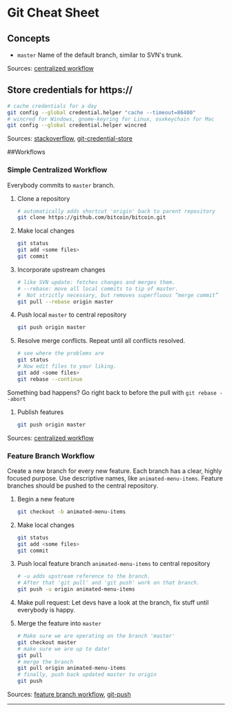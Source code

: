 # Git Cheat Sheet
## Concepts
* `master` Name of the default branch, similar to SVN's trunk.

Sources: [centralized workflow]

## Store credentials for https:// 

```bash
# cache credentials for a day
git config --global credential.helper "cache --timeout=86400"
# wincred for Windows, gnome-keyring for Linux, osxkeychain for Mac
git config --global credential.helper wincred
```

Sources: [stackoverflow], [git-credential-store]

##Workflows
### Simple Centralized Workflow
Everybody commits to `master` branch.

1. Clone a repository

   ```bash
   # automatically adds shortcut 'origin' back to parent repository
   git clone https://github.com/bitcoin/bitcoin.git
   ```

1. Make local changes

   ```bash
   git status
   git add <some files>
   git commit
   ```

1. Incorporate upstream changes

   ```bash
   # like SVN update: fetches changes and merges them.
   # --rebase: move all local commits to tip of master.
   #  Not strictly necessary, but removes superfluous “merge commit”
   git pull --rebase origin master
   ```

1. Push local `master` to central repository

   ```bash
   git push origin master
   ```

1. Resolve merge conflicts. Repeat until all conflicts resolved.

   ```bash
   # see where the problems are
   git status
   # Now edit files to your liking.
   git add <some files>
   git rebase --continue
   ```
Something bad happens? Go right back to before the pull with `git rebase --abort`

1. Publish features

   ```bash
   git push origin master
   ```

Sources: [centralized workflow]

### Feature Branch Workflow
Create a new branch for every new feature. Each branch has a clear, highly focused purpose. Use descriptive names, like `animated-menu-items`. Feature branches should be pushed to the central repository.

1. Begin a new feature

   ```bash
   git checkout -b animated-menu-items
   ```

1. Make local changes

   ```bash
   git status
   git add <some files>
   git commit
   ```

1. Push local feature branch `animated-menu-items` to central repository

   ```bash
   # -u adds upstream reference to the branch.
   # After that 'git pull' and 'git push' work on that branch.
   git push -u origin animated-menu-items
   ```

1. Make pull request: Let devs have a look at the branch, fix stuff until everybody is happy.
1. Merge the feature into `master`

   ```bash
   # Make sure we are operating on the branch 'master'
   git checkout master
   # make sure we are up to date!
   git pull
   # merge the branch
   git pull origin animated-menu-items
   # finally, push back updated master to origin
   git push
   ```




Sources: [feature branch workflow], [git-push]

---
[stackoverflow]: http://stackoverflow.com/a/5343146/48181
[git-credential-store]: https://git-scm.com/docs/git-credential-store
[centralized workflow]: https://www.atlassian.com/git/tutorials/comparing-workflows/centralized-workflow
[feature branch workflow]: https://www.atlassian.com/git/tutorials/comparing-workflows/feature-branch-workflow
[git-push]: https://git-scm.com/docs/git-push
